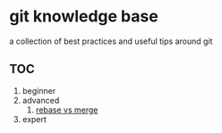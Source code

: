 # git knowledge base

a collection of best practices and useful tips around git

## TOC

1.  beginner
1.  advanced
    1.  [rebase vs merge](rebase-vs-merge.md)
1.  expert
